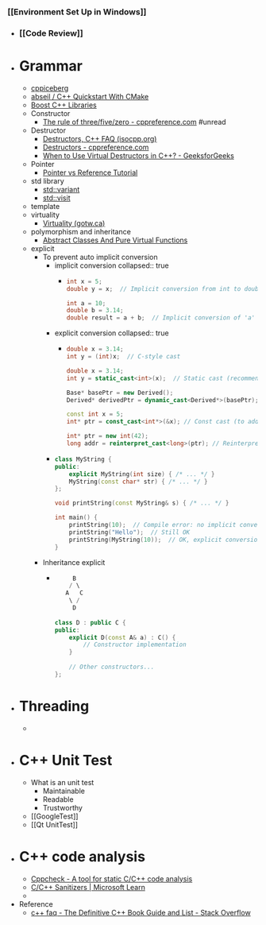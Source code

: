 ### [[Environment Set Up in Windows]]
- ### [[Code Review]]
- # Grammar
	- [cppiceberg](https://fouronnes.github.io/cppiceberg/)
	- [abseil / C++ Quickstart With CMake](https://abseil.io/docs/cpp/quickstart-cmake.html)
	- [Boost C++ Libraries](https://www.boost.org/)
	- Constructor
		- [The rule of three/five/zero - cppreference.com](https://en.cppreference.com/w/cpp/language/rule_of_three) #unread
	- Destructor
		- [Destructors, C++ FAQ (isocpp.org)](https://isocpp.org/wiki/faq/dtors)
		- [Destructors - cppreference.com](https://en.cppreference.com/w/cpp/language/destructor)
		- [When to Use Virtual Destructors in C++? - GeeksforGeeks](https://www.geeksforgeeks.org/when-to-use-virtual-destructors-in-cpp/)
	- Pointer
		- [Pointer vs Reference Tutorial](https://www.geeksforgeeks.org/different-ways-to-use-const-with-reference-to-a-pointer-in-c/)
	- std library
		- [std::variant](https://en.cppreference.com/w/cpp/utility/variant)
		- [std::visit](https://en.cppreference.com/w/cpp/utility/variant/visit)
	- template
	- virtuality
		- [Virtuality (gotw.ca)](http://www.gotw.ca/publications/mill18.htm)
	- polymorphism and inheritance
		- [Abstract Classes And Pure Virtual Functions](https://www.youtube.com/watch?v=wE0_F4LpGVc)
	- explicit
		- To prevent auto implicit conversion
			- implicit conversion
			  collapsed:: true
				- ```c++
				  int x = 5;
				  double y = x;  // Implicit conversion from int to double
				  
				  int a = 10;
				  double b = 3.14;
				  double result = a + b;  // Implicit conversion of 'a' to double before addition
				  ```
			- explicit conversion
			  collapsed:: true
				- ```c++
				  double x = 3.14;
				  int y = (int)x;  // C-style cast
				  
				  double x = 3.14;
				  int y = static_cast<int>(x);  // Static cast (recommended for most cases)
				  
				  Base* basePtr = new Derived();
				  Derived* derivedPtr = dynamic_cast<Derived*>(basePtr); // Dynamic cast (for polymorphic types):
				  
				  const int x = 5;
				  int* ptr = const_cast<int*>(&x); // Const cast (to add or remove const qualifier)
				  
				  int* ptr = new int(42);
				  long addr = reinterpret_cast<long>(ptr); // Reinterpret cast (for low-level reinterpretation of bit patterns)
				  ```
			- ```c++
			  class MyString {
			  public:
			      explicit MyString(int size) { /* ... */ }
			      MyString(const char* str) { /* ... */ }
			  };
			  
			  void printString(const MyString& s) { /* ... */ }
			  
			  int main() {
			      printString(10);  // Compile error: no implicit conversion allowed
			      printString("Hello");  // Still OK
			      printString(MyString(10));  // OK, explicit conversion
			  }
			  ```
		- Inheritance explicit
			- ```c++
			       B
			      / \
			     A   C
			      \ /
			       D
			       
			  class D : public C {
			  public:
			      explicit D(const A& a) : C() {
			          // Constructor implementation
			      }
			      
			      // Other constructors...
			  };
			  
			  ```
- # Threading
	-
- # C++ Unit Test
	- What is an unit test
		- Maintainable
		- Readable
		- Trustworthy
	- [[GoogleTest]]
	- [[Qt UnitTest]]
- # C++ code analysis
	- [Cppcheck - A tool for static C/C++ code analysis](https://cppcheck.sourceforge.io/)
	- [C/C++ Sanitizers | Microsoft Learn](https://learn.microsoft.com/en-us/cpp/sanitizers/?view=msvc-170)
	-
- Reference
	- [c++ faq - The Definitive C++ Book Guide and List - Stack Overflow](https://stackoverflow.com/questions/388242/the-definitive-c-book-guide-and-list)